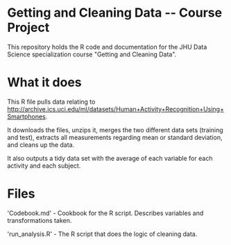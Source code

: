 # Getting and Cleaning Data  -- Course Project

This repository holds the R code and documentation for the JHU Data Science specialization course "Getting and Cleaning Data".

# What it does

This R file pulls data relating to http://archive.ics.uci.edu/ml/datasets/Human+Activity+Recognition+Using+Smartphones.

It downloads the files, unzips it, merges the two different data sets (training and test), extracts all measurements regarding mean or standard deviation, and cleans up the data.

It also outputs a tidy data set with the average of each variable for each activity and each subject.

# Files

'Codebook.md' - Cookbook for the R script. Describes variables and transformations taken.

'run_analysis.R' - The R script that does the logic of cleaning data.
